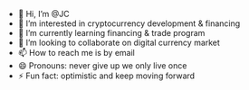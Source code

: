 - 👋 Hi, I’m @JC
- 👀 I’m interested in cryptocurrency development & financing 
- 🌱 I’m currently learning financing & trade program
- 💞️ I’m looking to collaborate on digital currency market 
- 📫 How to reach me is by email
- 😄 Pronouns: never give up we only live once
- ⚡ Fun fact: optimistic and keep moving forward

<!---
chminvest/chminvest is a ✨ special ✨ repository because its `README.md` (this file) appears on your GitHub profile.
You can click the Preview link to take a look at your changes.
--->
